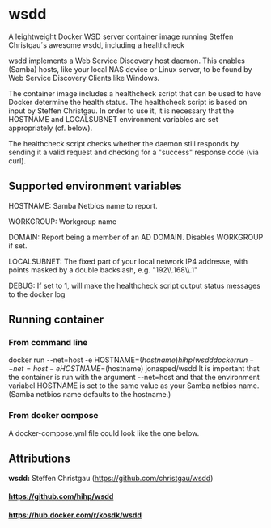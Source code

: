 # wsdd
A leightweight Docker WSD server container image running Steffen Christgau´s awesome wsdd, including a healthcheck

wsdd implements a Web Service Discovery host daemon. This enables (Samba) hosts, like your local NAS device or Linux server, to be found by Web Service Discovery Clients like Windows.

The container image includes a healthcheck script that can be used to have Docker determine the health status. The healthcheck script is based on input by Steffen Christgau. In order to use it, it is necessary that the HOSTNAME and LOCALSUBNET environment variables are set appropriately (cf. below).

The healthcheck script checks whether the daemon still responds by sending it a valid request and checking for a "success" response code (via curl).

## Supported environment variables
HOSTNAME: Samba Netbios name to report.

WORKGROUP: Workgroup name

DOMAIN: Report being a member of an AD DOMAIN. Disables WORKGROUP if set.

LOCALSUBNET: The fixed part of your local network IP4 addresse, with points masked by a double backslash, e.g. "192\\\\.168\\\\.1"

DEBUG: If set to 1, will make the healthcheck script output status messages to the docker log

## Running container
### From command line
docker run --net=host -e HOSTNAME=$(hostname) hihp/wsdd
docker run --net=host -e HOSTNAME=$(hostname) jonasped/wsdd
It is important that the container is run with the argument --net=host and that the environment variabel HOSTNAME is set to the same value as your Samba netbios name. (Samba netbios name defaults to the hostname.)

### From docker compose
A docker-compose.yml file could look like the one below.
## Attributions
**wsdd:** Steffen Christgau (https://github.com/christgau/wsdd)
#### https://github.com/hihp/wsdd
#### https://hub.docker.com/r/kosdk/wsdd
